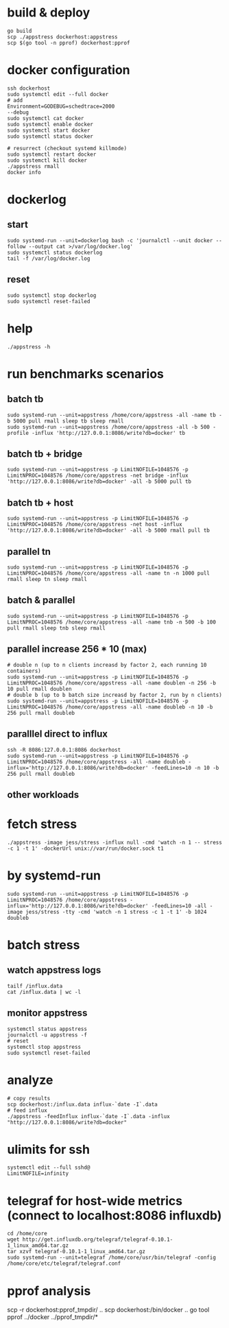 # build & deploy
```
go build
scp ./appstress dockerhost:appstress
scp $(go tool -n pprof) dockerhost:pprof
```

# docker configuration
```
ssh dockerhost
sudo systemctl edit --full docker
# add
Environment=GODEBUG=schedtrace=2000
--debug
sudo systemctl cat docker
sudo systemctl enable docker
sudo systemctl start docker
sudo systemctl status docker

# resurrect (checkout systemd killmode)
sudo systemctl restart docker
sudo systemctl kill docker
./appstress rmall
docker info
```

# dockerlog 
## start
```
sudo systemd-run --unit=dockerlog bash -c 'journalctl --unit docker --follow --output cat >/var/log/docker.log'
sudo systemctl status dockerlog
tail -f /var/log/docker.log
```
## reset
```
sudo systemctl stop dockerlog
sudo systemctl reset-failed
```

# help
```
./appstress -h
```

# run benchmarks scenarios
## batch tb
```
sudo systemd-run --unit=appstress /home/core/appstress -all -name tb -b 5000 pull rmall sleep tb sleep rmall
sudo systemd-run --unit=appstress /home/core/appstress -all -b 500 -profile -influx 'http://127.0.0.1:8086/write?db=docker' tb
```

## batch tb + bridge
```
sudo systemd-run --unit=appstress -p LimitNOFILE=1048576 -p LimitNPROC=1048576 /home/core/appstress -net bridge -influx 'http://127.0.0.1:8086/write?db=docker' -all -b 5000 pull tb
```

## batch tb + host
```
sudo systemd-run --unit=appstress -p LimitNOFILE=1048576 -p LimitNPROC=1048576 /home/core/appstress -net host -influx 'http://127.0.0.1:8086/write?db=docker' -all -b 5000 rmall pull tb
```

## parallel tn
```
sudo systemd-run --unit=appstress -p LimitNOFILE=1048576 -p LimitNPROC=1048576 /home/core/appstress -all -name tn -n 1000 pull rmall sleep tn sleep rmall
```

## batch & parallel
```
sudo systemd-run --unit=appstress -p LimitNOFILE=1048576 -p LimitNPROC=1048576 /home/core/appstress -all -name tnb -n 500 -b 100 pull rmall sleep tnb sleep rmall
```

## parallel increase 256 * 10 (max)
```
# double n (up to n clients increasd by factor 2, each running 10 containers)
sudo systemd-run --unit=appstress -p LimitNOFILE=1048576 -p LimitNPROC=1048576 /home/core/appstress -all -name doublen -n 256 -b 10 pull rmall doublen
# double b (up to b batch size increasd by factor 2, run by n clients)
sudo systemd-run --unit=appstress -p LimitNOFILE=1048576 -p LimitNPROC=1048576 /home/core/appstress -all -name doubleb -n 10 -b 256 pull rmall doubleb 
```

## paralllel direct to influx
```
ssh -R 8086:127.0.0.1:8086 dockerhost
sudo systemd-run --unit=appstress -p LimitNOFILE=1048576 -p LimitNPROC=1048576 /home/core/appstress -all -name doubleb -influx='http://127.0.0.1:8086/write?db=docker' -feedLines=10 -n 10 -b 256 pull rmall doubleb 
```

## other workloads
# fetch stress
```
./appstress -image jess/stress -influx null -cmd 'watch -n 1 -- stress -c 1 -t 1' -dockerUrl unix://var/run/docker.sock t1
```
# by systemd-run
```
sudo systemd-run --unit=appstress -p LimitNOFILE=1048576 -p LimitNPROC=1048576 /home/core/appstress -influx='http://127.0.0.1:8086/write?db=docker' -feedLines=10 -all -image jess/stress -tty -cmd 'watch -n 1 stress -c 1 -t 1' -b 1024 doubleb
```

# batch stress

## watch appstress logs
```
tailf /influx.data
cat /influx.data | wc -l
```

## monitor appstress
```
systemctl status appstress
journalctl -u appstress -f
# reset
systemctl stop appstress
sudo systemctl reset-failed
```

# analyze
```
# copy results
scp dockerhost:/influx.data influx-`date -I`.data
# feed influx
./appstress -feedInflux influx-`date -I`.data -influx "http://127.0.0.1:8086/write?db=docker"
```

# ulimits for ssh
```
systemctl edit --full sshd@
LimitNOFILE=infinity
```


# telegraf for host-wide metrics (connect to localhost:8086 influxdb)
```
cd /home/core
wget http://get.influxdb.org/telegraf/telegraf-0.10.1-1_linux_amd64.tar.gz
tar xzvf telegraf-0.10.1-1_linux_amd64.tar.gz
sudo systemd-run --unit=telegraf /home/core/usr/bin/telegraf -config /home/core/etc/telegraf/telegraf.conf
```

# pprof analysis
scp -r dockerhost:pprof_tmpdir/ ..
scp dockerhost:/bin/docker ..
go tool pprof ../docker ../pprof_tmpdir/*

